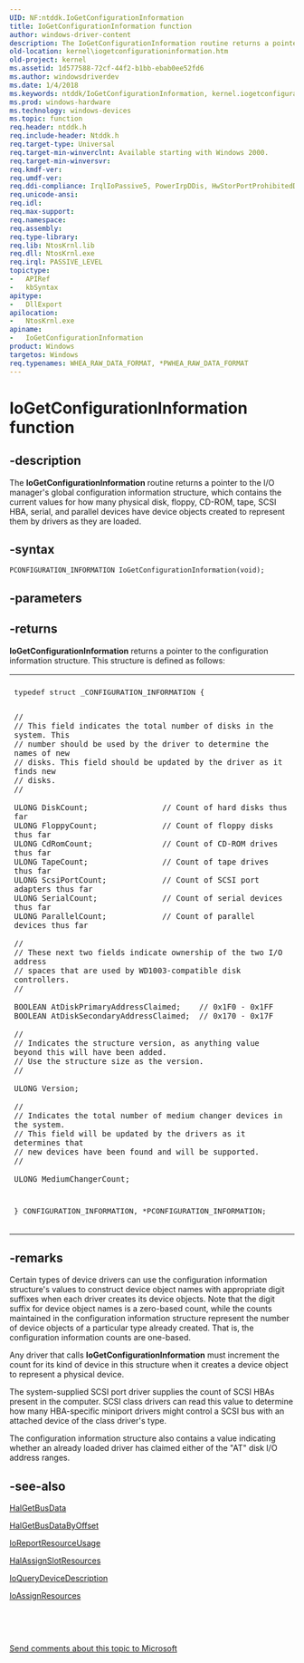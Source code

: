 ```yaml
---
UID: NF:ntddk.IoGetConfigurationInformation
title: IoGetConfigurationInformation function
author: windows-driver-content
description: The IoGetConfigurationInformation routine returns a pointer to the I/O manager's global configuration information structure, which contains the current values for how many physical disk, floppy, CD-ROM, tape, SCSI HBA, serial, and parallel devices have device objects created to represent them by drivers as they are loaded.
old-location: kernel\iogetconfigurationinformation.htm
old-project: kernel
ms.assetid: 1d577588-72cf-44f2-b1bb-ebab0ee52fd6
ms.author: windowsdriverdev
ms.date: 1/4/2018
ms.keywords: ntddk/IoGetConfigurationInformation, kernel.iogetconfigurationinformation, IoGetConfigurationInformation, IoGetConfigurationInformation routine [Kernel-Mode Driver Architecture], k104_5f9c4d01-9724-4e1d-8154-3737f0809068.xml
ms.prod: windows-hardware
ms.technology: windows-devices
ms.topic: function
req.header: ntddk.h
req.include-header: Ntddk.h
req.target-type: Universal
req.target-min-winverclnt: Available starting with Windows 2000.
req.target-min-winversvr: 
req.kmdf-ver: 
req.umdf-ver: 
req.ddi-compliance: IrqlIoPassive5, PowerIrpDDis, HwStorPortProhibitedDDIs
req.unicode-ansi: 
req.idl: 
req.max-support: 
req.namespace: 
req.assembly: 
req.type-library: 
req.lib: NtosKrnl.lib
req.dll: NtosKrnl.exe
req.irql: PASSIVE_LEVEL
topictype:
-	APIRef
-	kbSyntax
apitype:
-	DllExport
apilocation:
-	NtosKrnl.exe
apiname:
-	IoGetConfigurationInformation
product: Windows
targetos: Windows
req.typenames: WHEA_RAW_DATA_FORMAT, *PWHEA_RAW_DATA_FORMAT
---
```


# IoGetConfigurationInformation function


## -description


The <b>IoGetConfigurationInformation</b> routine returns a pointer to the I/O manager's global configuration information structure, which contains the current values for how many physical disk, floppy, CD-ROM, tape, SCSI HBA, serial, and parallel devices have device objects created to represent them by drivers as they are loaded.


## -syntax


````
PCONFIGURATION_INFORMATION IoGetConfigurationInformation(void);
````


## -parameters





## -returns


<b>IoGetConfigurationInformation</b> returns a pointer to the configuration information structure. This structure is defined as follows:
<div class="code"><span codelanguage=""><table>
<tr>
<th></th>
</tr>
<tr>
<td>
<pre>typedef struct _CONFIGURATION_INFORMATION {

    //
    // This field indicates the total number of disks in the system. This
    // number should be used by the driver to determine the names of new
    // disks. This field should be updated by the driver as it finds new
    // disks.
    //

    ULONG DiskCount;                // Count of hard disks thus far
    ULONG FloppyCount;              // Count of floppy disks thus far
    ULONG CdRomCount;               // Count of CD-ROM drives thus far
    ULONG TapeCount;                // Count of tape drives thus far
    ULONG ScsiPortCount;            // Count of SCSI port adapters thus far
    ULONG SerialCount;              // Count of serial devices thus far
    ULONG ParallelCount;            // Count of parallel devices thus far

    //
    // These next two fields indicate ownership of the two I/O address
    // spaces that are used by WD1003-compatible disk controllers.
    //

    BOOLEAN AtDiskPrimaryAddressClaimed;    // 0x1F0 - 0x1FF
    BOOLEAN AtDiskSecondaryAddressClaimed;  // 0x170 - 0x17F

    //
    // Indicates the structure version, as anything value beyond this will have been added.
    // Use the structure size as the version.
    //

    ULONG Version;

    //
    // Indicates the total number of medium changer devices in the system.
    // This field will be updated by the drivers as it determines that
    // new devices have been found and will be supported.
    //

    ULONG MediumChangerCount;

} CONFIGURATION_INFORMATION, *PCONFIGURATION_INFORMATION;</pre>
</td>
</tr>
</table></span></div>


## -remarks


Certain types of device drivers can use the configuration information structure's values to construct device object names with appropriate digit suffixes when each driver creates its device objects. Note that the digit suffix for device object names is a zero-based count, while the counts maintained in the configuration information structure represent the number of device objects of a particular type already created. That is, the configuration information counts are one-based.

Any driver that calls <b>IoGetConfigurationInformation</b> must increment the count for its kind of device in this structure when it creates a device object to represent a physical device.

The system-supplied SCSI port driver supplies the count of SCSI HBAs present in the computer. SCSI class drivers can read this value to determine how many HBA-specific miniport drivers might control a SCSI bus with an attached device of the class driver's type.

The configuration information structure also contains a value indicating whether an already loaded driver has claimed either of the "AT" disk I/O address ranges.



## -see-also

<a href="https://msdn.microsoft.com/library/windows/hardware/ff546599">HalGetBusData</a>

<a href="https://msdn.microsoft.com/library/windows/hardware/ff546606">HalGetBusDataByOffset</a>

<a href="https://msdn.microsoft.com/library/windows/hardware/ff549616">IoReportResourceUsage</a>

<a href="https://msdn.microsoft.com/library/windows/hardware/ff546580">HalAssignSlotResources</a>

<a href="https://msdn.microsoft.com/library/windows/hardware/ff549453">IoQueryDeviceDescription</a>

<a href="https://msdn.microsoft.com/library/windows/hardware/ff548285">IoAssignResources</a>

 

 

<a href="mailto:wsddocfb@microsoft.com?subject=Documentation%20feedback [kernel\kernel]:%20IoGetConfigurationInformation routine%20 RELEASE:%20(1/4/2018)&amp;body=%0A%0APRIVACY STATEMENT%0A%0AWe use your feedback to improve the documentation. We don't use your email address for any other purpose, and we'll remove your email address from our system after the issue that you're reporting is fixed. While we're working to fix this issue, we might send you an email message to ask for more info. Later, we might also send you an email message to let you know that we've addressed your feedback.%0A%0AFor more info about Microsoft's privacy policy, see http://privacy.microsoft.com/en-us/default.aspx." title="Send comments about this topic to Microsoft">Send comments about this topic to Microsoft</a>

